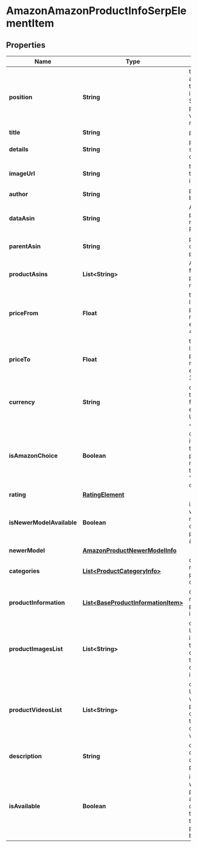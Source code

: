 

# AmazonAmazonProductInfoSerpElementItem


## Properties

| Name | Type | Description | Notes |
|------------ | ------------- | ------------- | -------------|
|**position** | **String** | the alignment of the element in Amazon SERP possible values: left, right |  [optional] |
|**title** | **String** | product title |  [optional] |
|**details** | **String** | product specs and other details |  [optional] |
|**imageUrl** | **String** | the URL of the product image |  [optional] |
|**author** | **String** | product brand name |  [optional] |
|**dataAsin** | **String** | ASIN of the product received in a POST array |  [optional] |
|**parentAsin** | **String** | parent ASIN of the product |  [optional] |
|**productAsins** | **List&lt;String&gt;** | ASINs of all found product modifications |  [optional] |
|**priceFrom** | **Float** | the lower limit of the product price range example: 49.98 |  [optional] |
|**priceTo** | **Float** | the upper limit of the product price range example: 384.99 |  [optional] |
|**currency** | **String** | currency in the ISO format example: USD |  [optional] |
|**isAmazonChoice** | **Boolean** | “Amazon’s choice” label if the value is true, the product is marked with the “Amazon’s choice” label |  [optional] |
|**rating** | [**RatingElement**](RatingElement.md) |  |  [optional] |
|**isNewerModelAvailable** | **Boolean** | indicates whether the newer model of the product is available |  [optional] |
|**newerModel** | [**AmazonProductNewerModelInfo**](AmazonProductNewerModelInfo.md) |  |  [optional] |
|**categories** | [**List&lt;ProductCategoryInfo&gt;**](ProductCategoryInfo.md) | contains related product categories |  [optional] |
|**productInformation** | [**List&lt;BaseProductInformationItem&gt;**](BaseProductInformationItem.md) | contains related product information |  [optional] |
|**productImagesList** | **List&lt;String&gt;** | contains URLs for all images of the product displayed on the left side of the main image |  [optional] |
|**productVideosList** | **List&lt;String&gt;** | contains URLs for all videos of the product displayed on the right side of the main video |  [optional] |
|**description** | **String** | contains description of the product |  [optional] |
|**isAvailable** | **Boolean** | indicates whether the product is available for ordering if the value is true, the product can be ordered |  [optional] |



